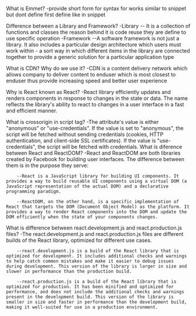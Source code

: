 What is Emmet?
    -provide short form for syntax for works similar to snippet but dont define first define like in snippet

Difference between a Library and Framework?
    -Library
        -- It is a collection of functions and classes the reason behind it is code reuse they are define to use specific operation
    -Framework
        --A software framework is not just a library. It also includes a particular design architecture which users must work within - a sort way in which different items in the library are connected together to provide a generic solution for a particular application type

What is CDN? Why do we use it?
    -CDN is a content delivery network which allows company to deliver content to enduser which is most closest to enduser thus provide increasing speed and better user experience

Why is React known as React?
    -React library efficiently updates and renders components in response to changes in the state or data. The name reflects the library's ability to react to changes in a user interface in a fast and efficient manner.

What is crossorigin in script tag?
    -The attribute's value is either "anonymous" or "use-credentials". If the value is set to "anonymous", the script will be fetched without sending credentials (cookies, HTTP authentication, and client-side SSL certificates). If the value is "use-credentials", the script will be fetched with credentials.
What is diference between React and ReactDOM?
    -React and ReactDOM are both libraries created by Facebook for building user interfaces. The difference between them is in the purpose they serve:

        --React is a JavaScript library for building UI components. It provides a way to build reusable UI components using a virtual DOM (a JavaScript representation of the actual DOM) and a declarative programming paradigm.

        --ReactDOM, on the other hand, is a specific implementation of React that targets the DOM (Document Object Model) as the platform. It provides a way to render React components into the DOM and update the DOM efficiently when the state of your components changes.
What is difference between react.development.js and react.production.js files?
    -The react.development.js and react.production.js files are different builds of the React library, optimized for different use cases.

        --react.development.js is a build of the React library that is optimized for development. It includes additional checks and warnings to help catch common mistakes and make it easier to debug issues during development. This version of the library is larger in size and slower in performance than the production build.

        --react.production.js is a build of the React library that is optimized for production. It has been minified and optimized for performance, and does not include the additional checks and warnings present in the development build. This version of the library is smaller in size and faster in performance than the development build, making it well-suited for use in a production environment.

